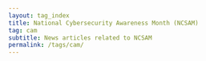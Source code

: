 ```yaml
---
layout: tag_index
title: National Cybersecurity Awareness Month (NCSAM)
tag: cam
subtitle: News articles related to NCSAM
permalink: /tags/cam/
---
```

